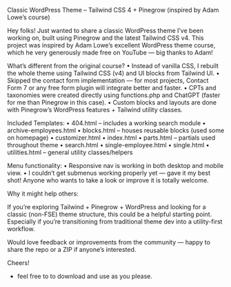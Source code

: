 Classic WordPress Theme – Tailwind CSS 4 + Pinegrow (inspired by Adam Lowe’s course)

Hey folks! Just wanted to share a classic WordPress theme I’ve been working on, built using Pinegrow and the latest Tailwind CSS v4. This project was inspired by Adam Lowe’s excellent WordPress theme course, which he very generously made free on YouTube — big thanks to Adam!

What’s different from the original course?
	•	Instead of vanilla CSS, I rebuilt the whole theme using Tailwind CSS (v4) and UI blocks from Tailwind UI.
	•	Skipped the contact form implementation — for most projects, Contact Form 7 or any free form plugin will integrate better and faster.
	•	CPTs and taxonomies were created directly using functions.php and ChatGPT (faster for me than Pinegrow in this case).
	•	Custom blocks and layouts are done with Pinegrow’s WordPress features + Tailwind utility classes.

Included Templates:
	•	404.html – includes a working search module
	•	archive-employees.html
	•	blocks.html – houses reusable blocks (used some on homepage)
	•	customizer.html
	•	index.html
	•	parts.html – partials used throughout theme
	•	search.html
	•	single-employee.html
	•	single.html
	•	utilities.html – general utility classes/helpers

Menu functionality:
	•	Responsive nav is working in both desktop and mobile view.
	•	I couldn’t get submenus working properly yet — gave it my best shot! Anyone who wants to take a look or improve it is totally welcome.

Why it might help others:

If you’re exploring Tailwind + Pinegrow + WordPress and looking for a classic (non-FSE) theme structure, this could be a helpful starting point. Especially if you’re transitioning from traditional theme dev into a utility-first workflow.

Would love feedback or improvements from the community — happy to share the repo or a ZIP if anyone’s interested.

Cheers!

* feel free to to download and use as you please. 
